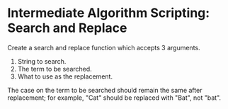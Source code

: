 # Intermediate Algorithm Scripting: Search and Replace

Create a search and replace function which accepts 3 arguments.

1. String to search.
1. The term to be searched.
1. What to use as the replacement.

The case on the term to be searched should remain the same after replacement; for example, "Cat" should be replaced with "Bat", not "bat".
